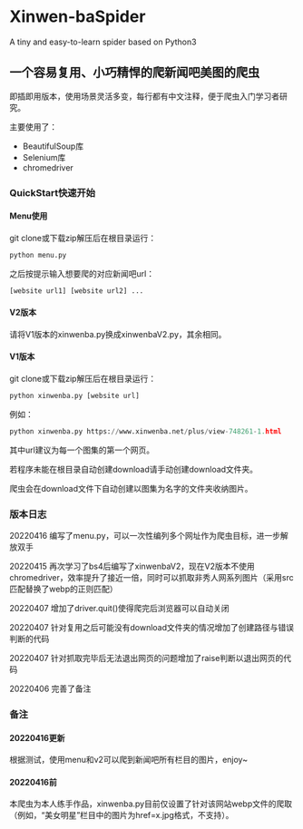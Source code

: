 # Xinwen-baSpider
A tiny and easy-to-learn spider based on Python3

## 一个容易复用、小巧精悍的爬新闻吧美图的爬虫

即插即用版本，使用场景灵活多变，每行都有中文注释，便于爬虫入门学习者研究。

主要使用了：

* BeautifulSoup库
* Selenium库
* chromedriver

### QuickStart快速开始

#### Menu使用

git clone或下载zip解压后在根目录运行：

```python
python menu.py 
```

之后按提示输入想要爬的对应新闻吧url：

```python
[website url1] [website url2] ...
```

#### V2版本

请将V1版本的xinwenba.py换成xinwenbaV2.py，其余相同。

#### V1版本

git clone或下载zip解压后在根目录运行：

```python
python xinwenba.py [website url]
```

例如：

```python
python xinwenba.py https://www.xinwenba.net/plus/view-748261-1.html 
```

其中url建议为每一个图集的第一个网页。

若程序未能在根目录自动创建download请手动创建download文件夹。

爬虫会在download文件下自动创建以图集为名字的文件夹收纳图片。

### 版本日志

20220416 编写了menu.py，可以一次性编列多个网址作为爬虫目标，进一步解放双手

20220415 再次学习了bs4后编写了xinwenbaV2，现在V2版本不使用chromedriver，效率提升了接近一倍，同时可以抓取非秀人网系列图片（采用src匹配替换了webp的正则匹配）

20220407 增加了driver.quit()使得爬完后浏览器可以自动关闭

20220407 针对复用之后可能没有download文件夹的情况增加了创建路径与错误判断的代码

20220407 针对抓取完毕后无法退出网页的问题增加了raise判断以退出网页的代码

20220406 完善了备注

### 备注

#### 20220416更新

根据测试，使用menu和v2可以爬到新闻吧所有栏目的图片，enjoy~

#### 20220416前

本爬虫为本人练手作品，xinwenba.py目前仅设置了针对该网站webp文件的爬取（例如，“美女明星”栏目中的图片为href=x.jpg格式，不支持）。

